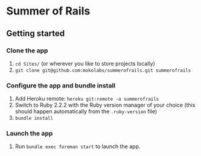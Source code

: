 Summer of Rails
===============

## Getting started

### Clone the app
1. `cd Sites/` (or wherever you like to store projects locally)
2. `git clone git@github.com:mokolabs/summerofrails.git summerofrails`

### Configure the app and bundle install
1. Add Heroku remote: `heroku git:remote -a summerofrails`
2. Switch to Ruby 2.2.2 with the Ruby version manager of your choice (this
should happen automatically from the `.ruby-version` file)
3. `bundle install`

### Launch the app
1. Run `bundle exec foreman start` to launch the app.

